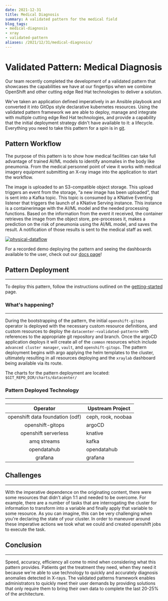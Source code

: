 ```yaml
---
date: 2021-12-31
title: Medical Diagnosis
summary: A validated pattern for the medical field
blog_tags:
- medical-diagnosis
- xray
- validated-pattern
aliases: /2021/12/31/medical-diagnosis/
---
```


# Validated Pattern: Medical Diagnosis

Our team recently completed the development of a validated pattern that showcases the capabilities we have at our fingertips when we combine OpenShift and other cutting edge Red Hat technologies to deliver a solution.

We've taken an application defined imperatively in an Ansible playbook and converted it into GitOps style declarative kubernetes resources. Using the validated pattern framework we are able to deploy, manage and integrate with multiple cutting edge Red Hat technologies, and provide a capability that the initial deployment strategy didn't have available to it: a lifecycle. Everything you need to take this pattern for a spin is in [git](https://github.com/hybrid-cloud-patterns/medical-diagnosis).

## Pattern Workflow

The purpose of this pattern is to show how medical facilities can take full advantage of trained AI/ML models to identify anomalies in the body like pneumonia. From the medical personnel point of view it works with medical imagery equipment submitting an X-ray image into the application to start the workflow.

The image is uploaded to an S3-compatible object storage. This upload triggers an event from the storage, “a new image has been uploaded”,  that is sent into a Kafka topic. This topic is consumed by a KNative Eventing listener that triggers the launch of a KNative Serving instance. This instance is a containerimage  with the AI/ML model and the needed processing functions. Based on the information from the event it received, the container retrieves the image from the object store, pre-processes it, makes a prediction on the risk of pneumonia using the AI/ML model, and saves the result. A notification of those results is sent to the medical staff as well.

[![physical-dataflow](https://hybrid-cloud-patterns.io/images/medical-edge/physical-dataflow.png)](https://hybrid-cloud-patterns.io/images/medical-edge/physical-dataflow.png)

For a recorded demo deploying the pattern and seeing the dashboards available to the user, check out our [docs page](https://hybrid-cloud-patterns.io/medical-diagnosis/)!

## Pattern Deployment

---

To deploy this pattern, follow the instructions outlined on the [getting-started](https://hybrid-cloud-patterns.io/medical-diagnosis/getting-started/) page.

### What's happening?

---
During the bootstrapping of the pattern, the initial `openshift-gitops` operator is deployed with the necessary custom resource definitions, and custom resources to deploy the
`datacenter-<validated-pattern>` with references to the appropriate git repository and branch. Once the argoCD application deploys it will create all of the `common` resources
which include `advanced cluster manager`, `vault`, and `openshift-gitops`. The pattern deployment begins with argo applying the helm templates to the cluster, ultimately resulting in all resources
deploying and the `xraylab` dashboard being available via its route.

The charts for the pattern deployment are located: `$GIT_REPO_DIR/charts/datacenter/`

### Pattern Deployed Technology

---

| Operator | Upstream Project |
|:--------:| ---------------- |
| openshift data foundation (odf)| ceph, rook, noobaa |
| openshift-gitops | argoCD |
| openshift serverless | knative |
| amq streams | kafka |
| opendatahub | opendatahub |
| grafana | grafana |

## Challenges

---
With the imperative dependence on the originating content, there were some resources that didn't align 1:1 and needed to be overcome.
For example, there are a number of tasks that are interrogating the cluster for information to transform into a variable and finally
apply that variable to some resource. As you can imagine, this can be very challenging when you're declaring the state of your cluster. In order to
maneuver around these imperative actions we took what we could and created openshift jobs to execute the task.

## Conclusion

---
Speed, accuracy, efficiency all come to mind when considering what this pattern provides. Patients get the treatment they need, when they need it because we're able to use technology to quickly and accurately diagnosis anomalies detected in X-rays. The validated patterns framework enables administrators to quickly meet their user demands by providing solutions that only require them to bring their own data to complete the last 20-25% of the architecture.
